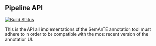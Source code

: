 ## Pipeline API

[![Build Status](https://travis-ci.org/pepijnkokke/SemAnTE-Pipeline-API.png)](https://travis-ci.org/pepijnkokke/SemAnTE-Pipeline-API)

This is the API all implementations of the SemAnTE annotation tool must adhere to
in order to be compatible with the most recent version of the annotation UI.
